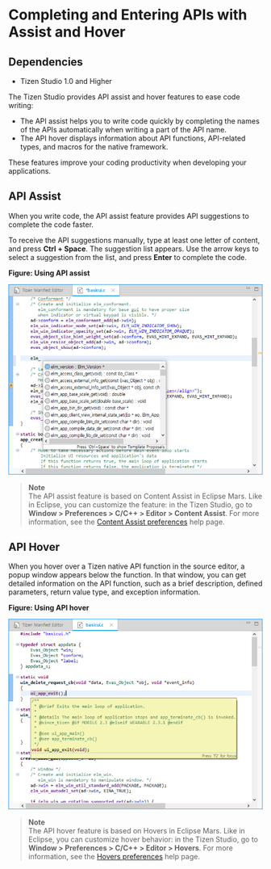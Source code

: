 # Completing and Entering APIs with Assist and Hover
## Dependencies

- Tizen Studio 1.0 and Higher


The Tizen Studio provides API assist and hover features to ease code writing:

- The API assist helps you to write code quickly by completing the names of the APIs automatically when writing a part of the API name.
- The API hover displays information about API functions, API-related types, and macros for the native framework.

These features improve your coding productivity when developing your applications.

## API Assist

When you write code, the API assist feature provides API suggestions to complete the code faster.

To receive the API suggestions manually, type at least one letter of content, and press **Ctrl + Space**. The suggestion list appears. Use the arrow keys to select a suggestion from the list, and press **Enter** to complete the code.

**Figure: Using API assist**

![API assist](./media/content_assist_api.png)

> **Note**  
> The API assist feature is based on Content Assist in Eclipse Mars. Like in Eclipse, you can customize the feature: in the Tizen Studio, go to **Window > Preferences > C/C++ > Editor > Content Assist**. For more information, see the [Content Assist preferences](http://help.eclipse.org/mars/index.jsp?topic=%2Forg.eclipse.cdt.doc.user%2Freference%2Fcdt_u_c_editor_con_assist.htm) help page.

## API Hover

When you hover over a Tizen native API function in the source editor, a popup window appears below the function. In that window, you can get detailed information on the API function, such as a brief description, defined parameters, return value type, and exception information.

**Figure: Using API hover**

![API hover](./media/content_assist_api_hover.png)

> **Note**  
> The API hover feature is based on Hovers in Eclipse Mars. Like in Eclipse, you can customize hover behavior: in the Tizen Studio, go to **Window > Preferences > C/C++ > Editor > Hovers**. For more information, see the [Hovers preferences](http://help.eclipse.org/mars/index.jsp?topic=%2Forg.eclipse.cdt.doc.user%2Freference%2Fcdt_u_c_editor_hov.htm) help page.
